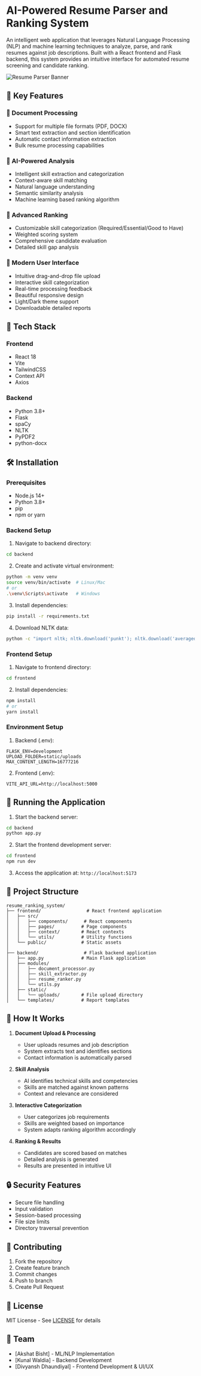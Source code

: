 # AI-Powered Resume Parser and Ranking System

An intelligent web application that leverages Natural Language Processing (NLP) and machine learning techniques to analyze, parse, and rank resumes against job descriptions. Built with a React frontend and Flask backend, this system provides an intuitive interface for automated resume screening and candidate ranking. 

![Resume Parser Banner](./frontend/public/banner.png)

## 🌟 Key Features

### 📄 Document Processing

- Support for multiple file formats (PDF, DOCX)
- Smart text extraction and section identification
- Automatic contact information extraction
- Bulk resume processing capabilities

### 🤖 AI-Powered Analysis

- Intelligent skill extraction and categorization
- Context-aware skill matching
- Natural language understanding
- Semantic similarity analysis
- Machine learning based ranking algorithm

### 🎯 Advanced Ranking

- Customizable skill categorization (Required/Essential/Good to Have)
- Weighted scoring system
- Comprehensive candidate evaluation
- Detailed skill gap analysis

### 💫 Modern User Interface

- Intuitive drag-and-drop file upload
- Interactive skill categorization
- Real-time processing feedback
- Beautiful responsive design
- Light/Dark theme support
- Downloadable detailed reports

## 🚀 Tech Stack

### Frontend

- React 18
- Vite
- TailwindCSS
- Context API
- Axios

### Backend

- Python 3.8+
- Flask
- spaCy
- NLTK
- PyPDF2
- python-docx

## 🛠️ Installation

### Prerequisites

- Node.js 14+
- Python 3.8+
- pip
- npm or yarn

### Backend Setup

1. Navigate to backend directory:

```bash
cd backend
```

2. Create and activate virtual environment:

```bash
python -m venv venv
source venv/bin/activate  # Linux/Mac
# or
.\venv\Scripts\activate   # Windows
```

3. Install dependencies:

```bash
pip install -r requirements.txt
```

4. Download NLTK data:

```bash
python -c "import nltk; nltk.download('punkt'); nltk.download('averaged_perceptron_tagger'); nltk.download('stopwords')"
```

### Frontend Setup

1. Navigate to frontend directory:

```bash
cd frontend
```

2. Install dependencies:

```bash
npm install
# or
yarn install
```

### Environment Setup

1. Backend (.env):

```env
FLASK_ENV=development
UPLOAD_FOLDER=static/uploads
MAX_CONTENT_LENGTH=16777216
```

2. Frontend (.env):

```env
VITE_API_URL=http://localhost:5000
```

## 🚀 Running the Application

1. Start the backend server:

```bash
cd backend
python app.py
```

2. Start the frontend development server:

```bash
cd frontend
npm run dev
```

3. Access the application at: `http://localhost:5173`

## 📂 Project Structure

```
resume_ranking_system/
├── frontend/                 # React frontend application
│   ├── src/
│   │   ├── components/      # React components
│   │   ├── pages/          # Page components
│   │   ├── context/        # React contexts
│   │   └── utils/          # Utility functions
│   └── public/             # Static assets
│
├── backend/                 # Flask backend application
│   ├── app.py              # Main Flask application
│   ├── modules/
│   │   ├── document_processor.py
│   │   ├── skill_extractor.py
│   │   ├── resume_ranker.py
│   │   └── utils.py
│   ├── static/
│   │   └── uploads/        # File upload directory
│   └── templates/          # Report templates
```

## 🔄 How It Works

1. **Document Upload & Processing**

   - User uploads resumes and job description
   - System extracts text and identifies sections
   - Contact information is automatically parsed

2. **Skill Analysis**

   - AI identifies technical skills and competencies
   - Skills are matched against known patterns
   - Context and relevance are considered

3. **Interactive Categorization**

   - User categorizes job requirements
   - Skills are weighted based on importance
   - System adapts ranking algorithm accordingly

4. **Ranking & Results**
   - Candidates are scored based on matches
   - Detailed analysis is generated
   - Results are presented in intuitive UI

## 🔒 Security Features

- Secure file handling
- Input validation
- Session-based processing
- File size limits
- Directory traversal prevention

## 🤝 Contributing

1. Fork the repository
2. Create feature branch
3. Commit changes
4. Push to branch
5. Create Pull Request

## 📄 License

MIT License - See [LICENSE](./LICENSE) for details

## 👥 Team

- [Akshat Bisht] - ML/NLP Implementation
- [Kunal Waldia] - Backend Development
- [Divyansh Dhaundiyal] - Frontend Development & UI/UX

